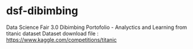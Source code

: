 # dsf-dibimbing
Data Science Fair 3.0 Dibimbing Portofolio - Analyctics and Learning from titanic dataset
Dataset download file : https://www.kaggle.com/competitions/titanic



